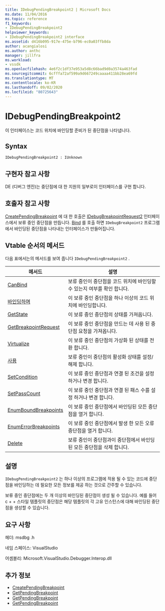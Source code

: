 ```yaml
---
title: IDebugPendingBreakpoint2 | Microsoft Docs
ms.date: 11/04/2016
ms.topic: reference
f1_keywords:
- IDebugPendingBreakpoint2
helpviewer_keywords:
- IDebugPendingBreakpoint2 interface
ms.assetid: d416b095-917e-475e-b796-ec0a03ffb8da
author: acangialosi
ms.author: anthc
manager: jillfra
ms.workload:
- vssdk
ms.openlocfilehash: 4e6f2c1df37e953a5d8c66bad9d0a3574a463fad
ms.sourcegitcommit: 6cfffa72af599a9d667249caaaa411bb28ea69fd
ms.translationtype: MT
ms.contentlocale: ko-KR
ms.lasthandoff: 09/02/2020
ms.locfileid: "80725643"
---
```

# <a name="idebugpendingbreakpoint2"></a>IDebugPendingBreakpoint2
이 인터페이스는 코드 위치에 바인딩할 준비가 된 중단점을 나타냅니다.

## <a name="syntax"></a>Syntax

```
IDebugPendingBreakpoint2 : IUnknown
```

## <a name="notes-for-implementers"></a>구현자 참고 사항
 DE (디버그 엔진)는 중단점에 대 한 지원의 일부로이 인터페이스를 구현 합니다.

## <a name="notes-for-callers"></a>호출자 참고 사항
 [CreatePendingBreakpoint](../../../extensibility/debugger/reference/idebugengine2-creatependingbreakpoint.md) 에 대 한 호출은 [IDebugBreakpointRequest2](../../../extensibility/debugger/reference/idebugbreakpointrequest2.md) 인터페이스에서 보류 중인 중단점을 만듭니다. [Bind](../../../extensibility/debugger/reference/idebugpendingbreakpoint2-bind.md) 를 호출 하면 `IDebugBreakpoint2` 프로그램에서 바인딩된 중단점을 나타내는 인터페이스가 만들어집니다.

## <a name="methods-in-vtable-order"></a>Vtable 순서의 메서드
 다음 표에서는의 메서드를 보여 줍니다 `IDebugPendingBreakpoint2` .

|메서드|설명|
|------------|-----------------|
|[CanBind](../../../extensibility/debugger/reference/idebugpendingbreakpoint2-canbind.md)|보류 중인이 중단점을 코드 위치에 바인딩할 수 있는지 여부를 확인 합니다.|
|[바인딩하며](../../../extensibility/debugger/reference/idebugpendingbreakpoint2-bind.md)|이 보류 중인 중단점을 하나 이상의 코드 위치에 바인딩합니다.|
|[GetState](../../../extensibility/debugger/reference/idebugpendingbreakpoint2-getstate.md)|이 보류 중인 중단점의 상태를 가져옵니다.|
|[GetBreakpointRequest](../../../extensibility/debugger/reference/idebugpendingbreakpoint2-getbreakpointrequest.md)|이 보류 중인 중단점을 만드는 데 사용 된 중단점 요청을 가져옵니다.|
|[Virtualize](../../../extensibility/debugger/reference/idebugpendingbreakpoint2-virtualize.md)|이 보류 중인 중단점의 가상화 된 상태를 전환 합니다.|
|[사용](../../../extensibility/debugger/reference/idebugpendingbreakpoint2-enable.md)|보류 중인이 중단점의 활성화 상태를 설정/해제 합니다.|
|[SetCondition](../../../extensibility/debugger/reference/idebugpendingbreakpoint2-setcondition.md)|이 보류 중인 중단점과 연결 된 조건을 설정 하거나 변경 합니다.|
|[SetPassCount](../../../extensibility/debugger/reference/idebugpendingbreakpoint2-setpasscount.md)|이 보류 중인 중단점과 연결 된 패스 수를 설정 하거나 변경 합니다.|
|[EnumBoundBreakpoints](../../../extensibility/debugger/reference/idebugpendingbreakpoint2-enumboundbreakpoints.md)|이 보류 중인 중단점에서 바인딩된 모든 중단점을 열거 합니다.|
|[EnumErrorBreakpoints](../../../extensibility/debugger/reference/idebugpendingbreakpoint2-enumerrorbreakpoints.md)|이 보류 중인 중단점에서 발생 한 모든 오류 중단점을 열거 합니다.|
|[Delete](../../../extensibility/debugger/reference/idebugpendingbreakpoint2-delete.md)|보류 중인이 중단점과이 중단점에서 바인딩된 모든 중단점을 삭제 합니다.|

## <a name="remarks"></a>설명
 `IDebugPendingBreakpoint2` 는 하나 이상의 프로그램에 적용 될 수 있는 코드에 중단점을 바인딩하는 데 필요한 모든 정보를 제공 하는 것으로 간주할 수 있습니다.

 보류 중인 중단점에는 두 개 이상의 바인딩된 중단점이 생성 될 수 있습니다. 예를 들어 c + + 스타일 템플릿의 중단점은 해당 템플릿의 각 고유 인스턴스에 대해 바인딩된 중단점을 생성할 수 있습니다.

## <a name="requirements"></a>요구 사항
 헤더: msdbg .h

 네임 스페이스: VisualStudio

 어셈블리: Microsoft.VisualStudio.Debugger.Interop.dll

## <a name="see-also"></a>추가 정보
- [CreatePendingBreakpoint](../../../extensibility/debugger/reference/idebugengine2-creatependingbreakpoint.md)
- [GetPendingBreakpoint](../../../extensibility/debugger/reference/idebugbreakpointboundevent2-getpendingbreakpoint.md)
- [GetPendingBreakpoint](../../../extensibility/debugger/reference/idebugboundbreakpoint2-getpendingbreakpoint.md)
- [GetPendingBreakpoint](../../../extensibility/debugger/reference/idebugerrorbreakpoint2-getpendingbreakpoint.md)
